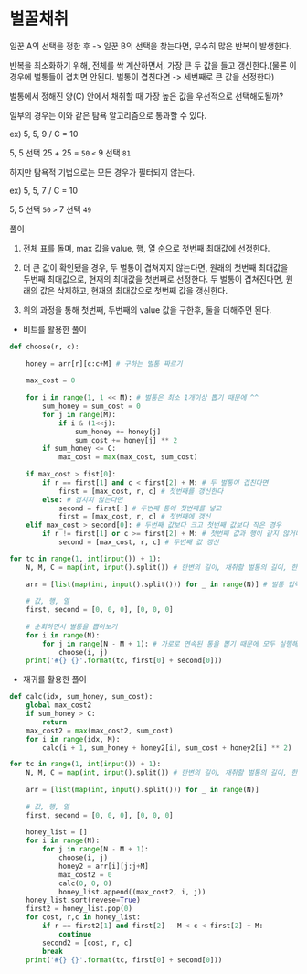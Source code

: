 # 벌꿀채취

일꾼 A의 선택을 정한 후 -> 일꾼 B의 선택을 찾는다면, 무수히 많은 반복이 발생한다.

반복을 최소화하기 위해, 전체를 싹 계산하면서, 가장 큰 두 값을 들고 갱신한다.(물론 이 경우에 벌통들이 겹치면 안된다. 벌통이 겹친다면 -> 세번째로 큰 값을 선정한다)




벌통에서 정해진 양(C) 안에서 채취할 때 가장 높은 값을 우선적으로 선택해도될까?

일부의 경우는 이와 같은 탐욕 알고리즘으로 통과할 수 있다.

ex) 5, 5, 9 / C = 10

5, 5 선택 25 + 25 = `50` `<`  9 선택 `81`

하지만 탐욕적 기법으로는 모든 경우가 필터되지 않는다.

ex) 5, 5, 7 / C = 10

5, 5 선택 `50` `>` 7 선택 `49`



풀이

1) 전체 표를 돌며, max 값을 value, 행, 열 순으로 첫번째 최대값에 선정한다.

2) 더 큰 값이 확인됐을 경우, 두 벌통이 겹쳐지지 않는다면, 원래의 첫번째 최대값을 두번째 최대값으로, 현재의 최대값을 첫번째로 선정한다. 두 벌통이 겹쳐진다면, 원래의 값은 삭제하고, 현재의 최대값으로 첫번째 값을 갱신한다.

3) 위의 과정을 통해 첫번째, 두번째의 value 값을 구한후, 둘을 더해주면 된다.



- 비트를 활용한 풀이

```python
def choose(r, c):
    
    honey = arr[r][c:c+M] # 구하는 벌통 짜르기
    
    max_cost = 0
    
    for i in range(1, 1 << M): # 벌통은 최소 1개이상 뽑기 때문에 ^^
        sum_honey = sum_cost = 0
        for j in range(M):
            if i & (1<<j):
                sum_honey += honey[j]
                sum_cost += honey[j] ** 2
        if sum_honey <= C:
            max_cost = max(max_cost, sum_cost)
            
    if max_cost > fist[0]:
        if r == first[1] and c < first[2] + M: # 두 벌통이 겹친다면
            first = [max_cost, r, c] # 첫번째를 갱신한다
        else: # 겹치지 않는다면
            second = first[:] # 두번째 통에 첫번째를 넣고
            first = [max_cost, r, c] # 첫번째에 갱신
    elif max_cost > second[0]: # 두번째 값보다 크고 첫번째 값보다 작은 경우
        if r != first[1] or c >= first[2] + M: # 첫번째 값과 행이 같지 않거나 열이 겹치지 않는다면
            second = [max_cost, r, c] # 두번째 값 갱신

for tc in range(1, int(input()) + 1):
    N, M, C = map(int, input().split()) # 한변의 길이, 채취할 벌통의 길이, 한 일꾼 꿀
    
    arr = [list(map(int, input().split())) for _ in range(N)] # 벌통 입력
    
    # 값, 행, 열
    first, second = [0, 0, 0], [0, 0, 0]
    
    # 순회하면서 벌통을 뽑아보기
    for i in range(N):
        for j in range(N - M + 1): # 가로로 연속된 통을 뽑기 때문에 모두 실행해볼 필요는 없음
            choose(i, j)
    print('#{} {}'.format(tc, first[0] + second[0]))
```



- 재귀를 활용한 풀이

```python
def calc(idx, sum_honey, sum_cost):
    global max_cost2
    if sum_honey > C:
        return
    max_cost2 = max(max_cost2, sum_cost)
    for i in range(idx, M):
        calc(i + 1, sum_honey + honey2[i], sum_cost + honey2[i] ** 2)

for tc in range(1, int(input()) + 1):
    N, M, C = map(int, input().split()) # 한변의 길이, 채취할 벌통의 길이, 한 일꾼 꿀
    
    arr = [list(map(int, input().split())) for _ in range(N)]
    
    # 값, 행, 열
    first, second = [0, 0, 0], [0, 0, 0]
    
    honey_list = []
    for i in range(N):
        for j in range(N - M + 1):
            choose(i, j)
            honey2 = arr[i][j:j+M]
            max_cost2 = 0
            calc(0, 0, 0)
            honey_list.append((max_cost2, i, j))
    honey_list.sort(revese=True)
    first2 = honey_list.pop(0)
    for cost, r,c in honey_list:
        if r == first2[1] and first[2] - M < c < first[2] + M:
            continue
        second2 = [cost, r, c]
        break
    print('#{} {}'.format(tc, first[0] + second[0]))
```

